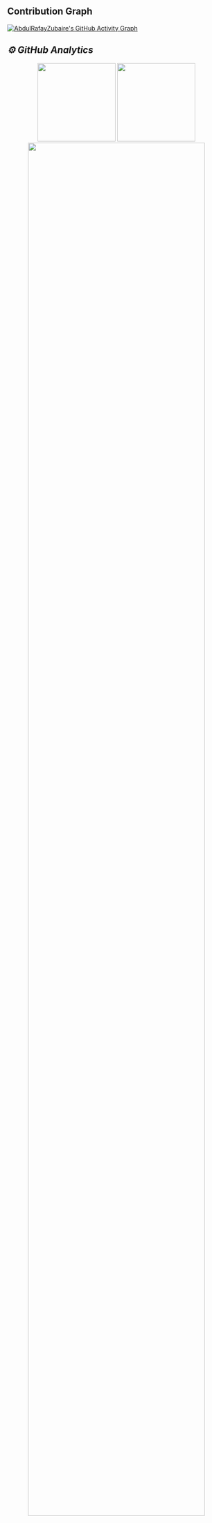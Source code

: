 ## Contribution Graph
[![AbdulRafayZubaire's GitHub Activity Graph](https://activity-graph.herokuapp.com/graph?username=AbdulRafayZubaire&theme=react-dark)](https://github.com/AbdulRafayZubaire)
<h2><i>⚙️ GitHub Analytics</i></h2>
<p align="center">
<img height="180em" src="https://github-readme-stats.vercel.app/api?username=AbdulRafayZubaire&show_icons=true&theme=algolia&include_all_commits=true&count_private=true"/>
<img height="180em" src="https://github-readme-stats-eight-theta.vercel.app/api/top-langs/?username=AbdulRafayZubaire&layout=compact&langs_count=8&theme=algolia" />
<img width="90%" src="https://github-readme-streak-stats.herokuapp.com/?user=AbdulRafayZubaire&show_icons=true&locale=en&layout=demo&theme=merko&hide_border=true" />
